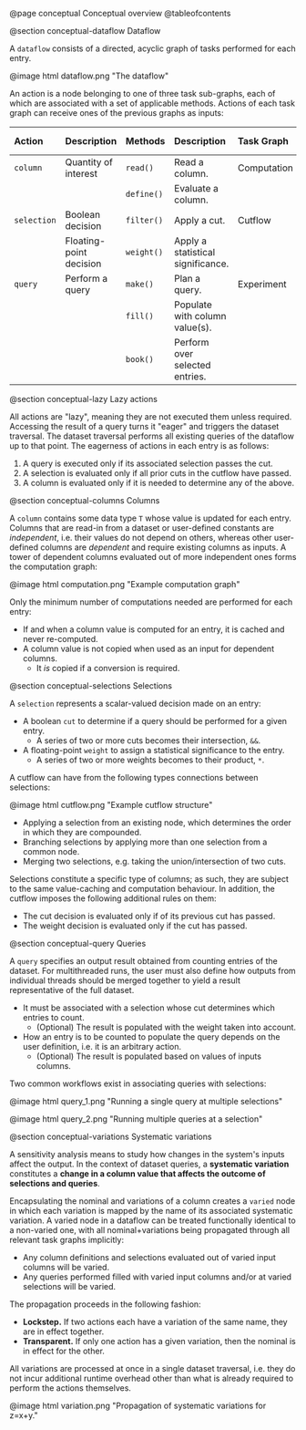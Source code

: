 @page conceptual Conceptual overview
@tableofcontents

@section conceptual-dataflow Dataflow

A `dataflow` consists of a directed, acyclic graph of tasks performed for each entry.

@image html dataflow.png "The dataflow"

An action is a node belonging to one of three task sub-graphs, each of which are associated with a set of applicable methods.
Actions of each task graph can receive ones of the previous graphs as inputs:

| Action | Description | Methods | Description | Task Graph | Input actions |
| :--- | :-- | :-- | :-- | :-- | :-- | 
| `column` | Quantity of interest | `read()` | Read a column. | Computation | -- |
| | | `define()` | Evaluate a column. | | |
| `selection` | Boolean decision | `filter()` | Apply a cut. | Cutflow | `column` |
| | Floating-point decision | `weight()` | Apply a statistical significance. | | |
| `query` | Perform a query | `make()` | Plan a query. | Experiment | `column` & `selection` |
| | | `fill()` | Populate with column value(s). | | |
| | | `book()` | Perform over selected entries. | | |

@section conceptual-lazy Lazy actions

All actions are "lazy", meaning they are not executed them unless required.
Accessing the result of a query turns it "eager" and triggers the dataset traversal.
The dataset traversal performs all existing queries of the dataflow up to that point.
The eagerness of actions in each entry is as follows:

1. A query is executed only if its associated selection passes the cut.
2. A selection is evaluated only if all prior cuts in the cutflow have passed.
3. A column is evaluated only if it is needed to determine any of the above.

@section conceptual-columns Columns

A `column` contains some data type `T` whose value is updated for each entry.
Columns that are read-in from a dataset or user-defined constants are *independent*, i.e. their values do not depend on others, whereas other user-defined columns are *dependent* and require existing columns as inputs.
A tower of dependent columns evaluated out of more independent ones forms the computation graph:

@image html computation.png "Example computation graph"

Only the minimum number of computations needed are performed for each entry:
- If and when a column value is computed for an entry, it is cached and never re-computed.
- A column value is not copied when used as an input for dependent columns.
    - It *is* copied if a conversion is required.

@section conceptual-selections Selections

A `selection` represents a scalar-valued decision made on an entry:

- A boolean `cut` to determine if a query should be performed for a given entry.
    - A series of two or more cuts becomes their intersection, `&&`.
- A floating-point `weight` to assign a statistical significance to the entry.
    - A series of two or more weights becomes to their product, `*`.

A cutflow can have from the following types connections between selections:

@image html cutflow.png "Example cutflow structure"

- Applying a selection from an existing node, which determines the order in which they are compounded.
- Branching selections by applying more than one selection from a common node.
- Merging two selections, e.g. taking the union/intersection of two cuts.

Selections constitute a specific type of columns; as such, they are subject to the same value-caching and computation behaviour.
In addition, the cutflow imposes the following additional rules on them:
- The cut decision is evaluated only if of its previous cut has passed.
- The weight decision is evaluated only if the cut has passed.

@section conceptual-query Queries

A `query` specifies an output result obtained from counting entries of the dataset.
For multithreaded runs, the user must also define how outputs from individual threads should be merged together to yield a result representative of the full dataset.

- It must be associated with a selection whose cut determines which entries to count.
    - (Optional) The result is populated with the weight taken into account.
- How an entry is to be counted to populate the query depends on the user definition, i.e. it is an arbitrary action.
    - (Optional) The result is populated based on values of inputs columns.

Two common workflows exist in associating queries with selections:

@image html query_1.png "Running a single query at multiple selections"

@image html query_2.png "Running multiple queries at a selection"

@section conceptual-variations Systematic variations

A sensitivity analysis means to study how changes in the system's inputs affect the output. 
In the context of dataset queries, a **systematic variation** constitutes a __change in a column value that affects the outcome of selections and queries__.

Encapsulating the nominal and variations of a column creates a `varied` node in which each variation is mapped by the name of its associated systematic variation.
A varied node in a dataflow can be treated functionally identical to a non-varied one, with all nominal+variations being propagated through all relevant task graphs implicitly:

- Any column definitions and selections evaluated out of varied input columns will be varied.
- Any queries performed filled with varied input columns and/or at varied selections will be varied.

The propagation proceeds in the following fashion:

- **Lockstep.** If two actions each have a variation of the same name, they are in effect together.
- **Transparent.** If only one action has a given variation, then the nominal is in effect for the other.

All variations are processed at once in a single dataset traversal, i.e. they do not incur additional runtime overhead other than what is already required to perform the actions themselves.

@image html variation.png "Propagation of systematic variations for z=x+y."
